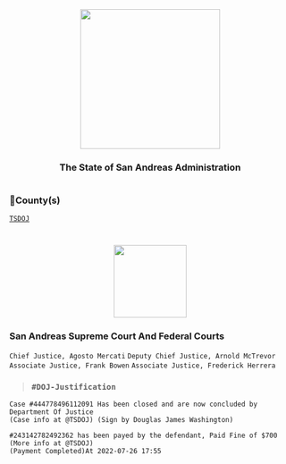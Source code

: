 <div align="center">
<img width="250" height="auto" src="https://forum.nes-newlife.de/wcf/image-proxy/?key=f0c867469b101ad75cd2f12f2b055a36eb57b55bdaaa536c7a77576c58b9ae87-aHR0cHM6Ly9pLmliYi5jby9zYndMVFZYL1l1WHRjVDIucG5n" />
</div>

<h3 align="center">The State of San Andreas Administration</h3>

#

### 🔰County(s) 
  
  [`TSDOJ`](https://github.com/NotKaarlo/FivePD-Reports/tree/main/TSDOJ)

#

<div align="center">
<img width="auto" height="130" src="https://justice-ls.xyz/wp-content/uploads/2020/07/doj-vector.png" />
</div>

### San Andreas Supreme Court And Federal Courts
 `Chief Justice, Agosto Mercati`
 `Deputy Chief Justice, Arnold McTrevor`
 `Associate Justice, Frank Bowen`
 `Associate Justice, Frederick Herrera`

> ### `#DOJ-Justification`
```
Case #444778496112091 Has been closed and are now concluded by Department Of Justice
(Case info at @TSDOJ) (Sign by Douglas James Washington)

#243142782492362 has been payed by the defendant, Paid Fine of $700
(More info at @TSDOJ)
(Payment Completed)At 2022-07-26 17:55
```
